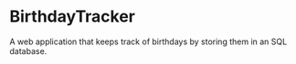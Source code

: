 # BirthdayTracker
A web application that keeps track of birthdays by storing them in an SQL database.

